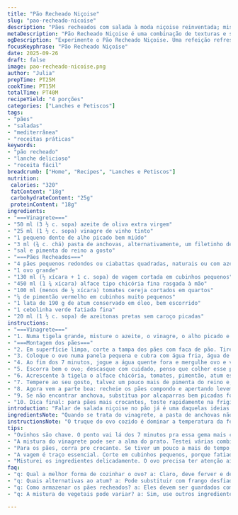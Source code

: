 ```yaml
---
title: "Pão Recheado Niçoise"
slug: "pao-recheado-nicoise"
description: "Pães recheados com salada à moda niçoise reinventada; mistura crocante de feijão verde, tomate cereja, alface chicória; ovo cozido na textura certa; atum oleoso confere um toque marcante; vinagrete aromático com alho, uma pitada de pasta de anchovas trazendo profundidade sem exagero. Fácil de montar, refrescante e rústico; ótima refeição rápida ou lanche reforçado. Ajustes nas quantidades para evitar excesso de umidade e crocância extra no pão; pequeno toque especial com azeitonas pretas picadas para contraste mineral e sabor autêntico. Receita adaptada para garantir equilíbrio entre cores, sabores e texturas, fugindo da monotonia do sanduíche comum, com respeito à tradição niçoise, mas com pitadas de inovação prática."
metaDescription: "Pão Recheado Niçoise é uma combinação de texturas e sabores, ideal para um lanche rápido e delicioso com ingredientes frescos e aromáticos"
ogDescription: "Experimente o Pão Recheado Niçoise. Uma refeição refrescante, prática, perfeita para aqueles momentos em que um lanche reforçado é necessário"
focusKeyphrase: "Pão Recheado Niçoise"
date: 2025-09-26
draft: false
image: pao-recheado-nicoise.png
author: "Julia"
prepTime: PT25M
cookTime: PT15M
totalTime: PT40M
recipeYield: "4 porções"
categories: ["Lanches e Petiscos"]
tags:
- "pães"
- "saladas"
- "mediterrânea"
- "receitas práticas"
keywords:
- "pão recheado"
- "lanche delicioso"
- "receita fácil"
breadcrumb: ["Home", "Recipes", "Lanches e Petiscos"]
nutrition: 
 calories: "320"
 fatContent: "18g"
 carbohydrateContent: "25g"
 proteinContent: "18g"
ingredients:
- "===Vinagrete==="
- "50 ml (3 ½ c. sopa) azeite de oliva extra virgem"
- "25 ml (1 ½ c. sopa) vinagre de vinho tinto"
- "1 pequeno dente de alho picado bem miúdo"
- "3 ml (¾ c. chá) pasta de anchovas, alternativamente, um filetinho de anchova picado"
- "sal e pimenta do reino a gosto"
- "===Pães Recheados==="
- "4 pães pequenos redondos ou ciabattas quadradas, naturais ou com azeitonas"
- "1 ovo grande"
- "130 ml (½ xícara + 1 c. sopa) de vagem cortada em cubinhos pequenos"
- "450 ml (1 ¾ xícara) alface tipo chicória fina rasgada à mão"
- "100 ml (menos de ½ xícara) tomates cereja cortados em quartos"
- "¼ de pimentão vermelho em cubinhos muito pequenos"
- "1 lata de 190 g de atum conservado em óleo, bem escorrido"
- "1 cebolinha verde fatiada fina"
- "20 ml (1 ½ c. sopa) de azeitonas pretas sem caroço picadas"
instructions:
- "===Vinagrete==="
- "1. Numa tigela grande, misture o azeite, o vinagre, o alho picado e a pasta de anchovas. Use um fouet ou garfo para incorporar bem, formando um leve emulsionado; importante para que o azeite e o vinagre não se separem. Tempere com sal e pimenta, mas prove com cuidado – anchova já é salgada. Reserve na bancada, à temperatura ambiente."
- "===Montagem dos pães==="
- "2. Em superfície limpa, corte a tampa dos pães com faca de pão. Tire só o suficiente da miolo para fazer espaço, mas não muito para evitar que fique murcho e mole – o segredo está no equilíbrio. Guarde o miolo para um molhinho de pão, farofinha ou sopa."
- "3. Coloque o ovo numa panela pequena e cubra com água fria, água de uns 2 cm acima do ovo. Leve ao fogo médio-alto até começar a ferver; quando a fervura for constante, diminua para fogo baixo e conte 7 minutos para ovo cozido com gema firme mas ainda um pouco cremosa – nem mole demais nem dura. Evite passar disso para a gema não ressecar. "
- "4. Ao fim dos 7 minutos, jogue a água quente fora e mergulhe ovo e vagem em água fria corrente para interromper o cozimento, também evita casca grudada na hora de descascar."
- "5. Escorra bem o ovo; descasque com cuidado, penso que colher esse passo como uma arte. Corte em 8 gomos e coloque numa tigela grande; junte as vagens, já cozidas e temperadas com uma pitada de sal."
- "6. Acrescente à tigela o alface chicória, tomates, pimentão, atum escorrido, cebolinha e as azeitonas pretas picadas. Faça isso com cuidado, misturando com colher de pau ou garfo, para não quebrar o ovo e preservar a textura das folhas e legumes. Regue toda essa mistura com o vinagrete reservado; mexa delicadamente para que tudo fique bem incorporado, aromas se misturam no ar, começa a parecer mais com uma refeição do que simples lanche."
- "7. Tempere ao seu gosto, talvez um pouco mais de pimenta do reino e, com moderação, sal – lembrando que atum e anchova já trazem essa carga."
- "8. Agora vem a parte boa: recheie os pães compondo e apertando levemente, mas sem causar apagamento das texturas. Feche cada pão com sua tampa cortada. Ideal servir logo para o pão não amolecer pela umidade da salada; se precisar guardar, cubra com filme e mantenha na geladeira, recheie antes de servir."
- "9. Se não encontrar anchova, substitua por alcaparras bem picadas for uma ideia menos salgada, dá aquele toque 'mar' sem dominar o prato. Se não tiver vagem, substitua por aspargos verdes cozidos, textura semelhante e sabor fresco."
- "10. Dica final: para pães mais crocantes, toste rapidamente na frigideira ou forno antes de rechear, ajuda muito na textura e impede o pão de ficar encharcado."
introduction: "Falar de salada niçoise no pão já é uma daquelas ideias quase geniais, sabe? Sempre gostei da combinação de texturas e sabores, mas nunca do tedioso que às vezes fica ao montar. Aqui, tento fugir do trivial: manipular as verduras, cozinhar o ovo no ponto certo - aquele 7-minutos que deixa a gema cremosa, o vapor do vinagrete com alho e anchova que desperta a cozinha. A vagem cortadinha, o brilho das azeitonas, tudo construído para que, na hora de morder, você tenha um contraste completo entre crocância, umidade, salgado. Resultado - um lanche rápido, saboroso e sem frescura. Ah, e com a liberdade pra trocar a base do pão ou até o tipo de folha. Versátil no limite."
ingredientsNote: "Quando se trata do vinagrete, a pasta de anchovas não é só um tempero; é a alma do negócio, traz profundidade sem pesar. O azeite escolhido faz diferença na textura e no sabor final; um extra virgem de boa qualidade não é luxo, é essencial. Alho deve ser picadinho, quase um segredo, para não ficar agressivo. O ovo, claro, deve ser fresco, isso altera o cozimento. Para as folhas, a chicória é a estrela aqui por causa do sabor levemente amargo, que corta a gordura do atum e do azeite. As vagens precisam ser cozidas na textura exata: firme e crocante - nada de cozinhar até virar pasta, automático erro de principiantes. E as azeitonas pretas substituem muito bem azeitonas de outros tipos que podem ser amargas demais. Por fim, recomendo sempre pesar o atum e escorrer o óleo para evitar encharcar o pão e garantir uma montagem firme e saborosa."
instructionsNote: "O truque do ovo cozido é dominar a temperatura da fervura para obter aquele ponto entre gema firme e cremosa; aqui contei 7 minutos, mas ajuste conforme sua panela e fogão – o visual do ovo ajuda: a clara deve estar completamente firme, a gema ainda com um leve brilho no centro. A vagem vai direto na água com o ovo nos últimos 4 minutos de cozimento, importantíssimo para não cozinhar demais, senão perde a crocância e vira lama. Refrescar o ovo e vagem em água fria é passo não pulável - facilita na hora de descascar e para parar o cozimento. Na montagem, não esprema demais o recheio para não danificar as folhas e ovos, mas compacte o suficiente para que o pão vire um 'bolso' firme, que aguente a mordida sem desmanchar. Manter o pão mais seco, potencializar crocância com um tostado rápido pode ser decisivo na experiência, tanto no aroma quanto na textura. Por fim, experimentar mudanças com ingredientes semelhantes facilita a adaptação em casa: aspargos, alcaparras, um pouco de limão... tudo vale para turbinar sem complicar."
tips:
- "Ovinhos são chave. O ponto vai lá dos 7 minutos pra essa gema mais cremosa. Água fervente, atenção total. Use cronometragem precisa. Para evitar erros, considere a qualidade do seu fogo. E saiba que cada panela reage diferente. Acabou jogando na água regularmente? Dê preferência a métodos que vão limitar o cozimento. Melhor parar com água fria logo depois."
- "A mistura do vinagrete pode ser a alma do prato. Testei várias combinações. A anchova traz profundidade sem pesar, mas já fiz com alcaparras. Também fica bom. Olhos no azeite, escolha um de qualidade. E não esqueça do alho, picadinho pra não ficar picante. Experimentar essas opções é um caminho. O brilho de um bom azeite é algo que não dá pra ignorar."
- "Para os pães, corra pro crocante. Se tiver um pouco a mais de tempo, tosta de leve. Frigideira ou forno; até que fique dourado. A textura muda tudo. E aquele recheio úmido? Tem que cuidar pra não encharcar. Por isso o miolo dos pães deve ser removido com cautela. Deixe um pouco pra segurar a forma sem perder a crocância."
- "A vagem é traço essencial. Corte em cubinhos pequenos, porque fatiada fina faz a mistura maluca. E se não achar, os aspargos são uma boa substituição. Se for esse o caso, só cuidado com o tempo de cozimento. Aspargos exigem atenção pra não ir de tenro a passado. O mesmo vale pra chicória, se quer um leve amargor pra cortar a gordura do atum."
- "Misturei os ingredientes delicadamente. O ovo precisa ter atenção ainda mais. Não esprema, não quebra. Quer um equilíbrio entre crocância? Mantenha os molhos na quantidade que não torne o pão encharcado. A cada mordida, a sensação de frescor e suavidade é essencial. Um tempinho com isso, é o melhor pra um lanche perfeito."
faq:
- "q: Qual a melhor forma de cozinhar o ovo? a: Claro, deve ferver e depois na temperatura. O segredo é contar 7 minutos. Água fria pra interromper o cozimento é essencial. E atenção, clara firme, gema ainda brilha por dentro. Isso dá textura."
- "q: Quais alternativas ao atum? a: Pode substituir com frango desfiado ou até grão-de-bico. Os dois oferecem identidade ao prato. E se for por atum, aquele em água muda o sabor geral. Escolhas não faltam nas opções."
- "q: Como armazenar os pães recheados? a: Eles devem ser guardados com cuidado. Película no frio, mas não é a melhor opção que pode endurecer. Recheie antes de servir, isso garante textura fresca. Em caso espero, não deixe muito tempo."
- "q: A mistura de vegetais pode variar? a: Sim, use outros ingredientes que você tiver. Abobrinha, cenoura ralada, tudo fica bem. Mude a chicória por rúcula, vai ter um novo toque. Não tenha medo de ser criativo, isso enriquece o prato."

---
```

